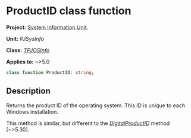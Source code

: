 # ProductID class function

**Project:** [System Information Unit](../API.md).

**Unit:** _PJSysInfo_

**Class:** _[TPJOSInfo](./TPJOSInfo.md)_

**Applies to:** ~>5.0

```pascal
class function ProductID: string;
```

## Description

Returns the product ID of the operating system. This ID is unique to each Windows installation.

This method is similar, but different to the _[DigitalProductID](./TPJOSInfo-DigitalProductID.md)_ method [~>5.30].
